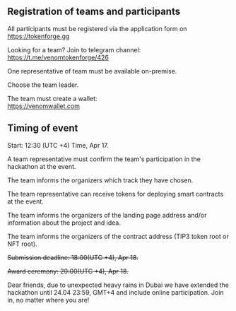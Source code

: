 ## Registration of teams and participants

All participants must be registered via the application form on https://tokenforge.gg

Looking for a team? Join to telegram channel:\
https://t.me/venomtokenforge/426

One representative of team must be available on-premise.

Choose the team leader.

The team must create a wallet:\
https://venomwallet.com

## Timing of event 

Start: 12:30 (UTC +4) Time, Apr 17.

A team representative must confirm the team's participation in the hackathon at the event.

The team informs the organizers which track they have chosen.

The team representative can receive tokens for deploying smart contracts at the event.

The team informs the organizers of the landing page address and/or information about the project and idea.

The team informs the organizers of the contract address (TIP3 token root or NFT root).

~~Submission deadline: 18:00(UTC +4), Apr 18.~~ 

~~Award ceremony: 20:00(UTC +4), Apr 18.~~

Dear friends, due to unexpected heavy rains in Dubai we have extended the hackathon until 24.04 23:59, GMT+4 and include online participation. Join in, no matter where you are!
